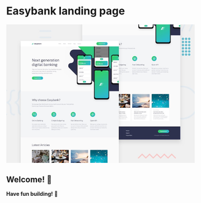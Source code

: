 # Easybank landing page

![Design preview for the Easybank landing page coding challenge](./design/desktop-preview.jpg)

## Welcome! 👋


**Have fun building!** 🚀
